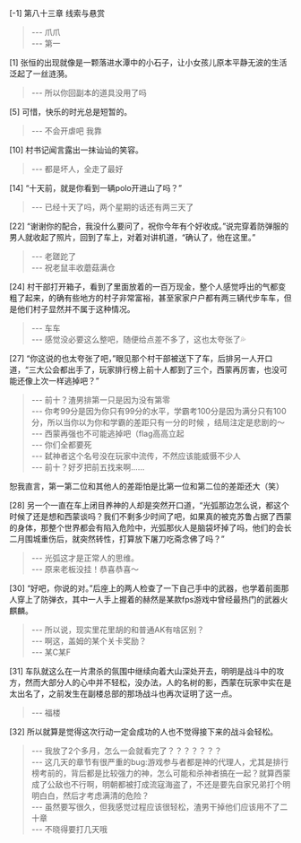 
[-1] 第八十三章 线索与悬赏
>--- 爪爪<br>
>--- 第一<br>

[1] 张恒的出现就像是一颗落进水潭中的小石子，让小女孩儿原本平静无波的生活泛起了一丝涟漪。
>--- 所以你回副本的道具没用了吗<br>

[5] 可惜，快乐的时光总是短暂的。
>--- 不会开虐吧 我靠<br>

[10] 村书记闻言露出一抹讪讪的笑容。
>--- 都是坏人，全走了最好<br>

[14] “十天前，就是你看到一辆polo开进山了吗？”
>--- 已经十天了吗，两个星期的话还有两三天了<br>

[22] “谢谢你的配合，我没什么要问了，祝你今年有个好收成。”说完穿着防弹服的男人就收起了照片，回到了车上，对着对讲机道，“确认了，他在这里。”
>--- 老蹉跎了<br>
>--- 祝老鼠丰收蘑菇满仓<br>

[24] 村干部打开箱子，看到了里面放着的一百万现金，整个人感觉呼出的气都变粗了起来，的确有些地方的村子非常富裕，甚至家家户户都有两三辆代步车车，但是他们村子显然并不属于这种情况。
>--- 车车<br>
>--- 感觉没必要这么整吧，随便给点差不多了，这也太夸张了💦<br>

[27] “你这说的也太夸张了吧，”眼见那个村干部被送下了车，后排另一人开口道，“三大公会都出手了，玩家排行榜上前十人都到了三个，西蒙再厉害，也没可能还像上次一样逃掉吧？”
>--- 前十？渣男排第一只是因为没有第零<br>
>--- 你考99分是因为你只有99分的水平，学霸考100分是因为满分只有100分，所以当你以为你和学霸的差距只有一分的时候 ，结局注定是悲剧的～<br>
>--- 西蒙再强也不可能逃掉吧（flag高高立起<br>
>--- 你们全都要死<br>
>--- 弑神者这个名号没在玩家中流传，不然应该能威慑不少人<br>
>--- 前十？好歹把前五找来啊……

恕我直言，第一第二位和其他人的差距怕是比第一位和第二位的差距还大（笑）<br>

[28] 另一个一直在车上闭目养神的人却是突然开口道，“光弧那边怎么说，都这个时候了还是想和西蒙谈吗？我们不剩多少时间了吧，如果真的被克苏鲁占据了西蒙的身体，那整个世界都会有陷入危险中，光弧那伙人是脑袋坏掉了吗，他们的会长二月围城重伤后，就突然转性，打算放下屠刀吃斋念佛了吗？”
>--- 光弧这才是正常人的思维。<br>
>--- 原来老板没挂！恭喜恭喜～<br>

[30] “好吧，你说的对。”后座上的两人检查了一下自己手中的武器，也学着前面那人穿上了防弹衣，其中一人手上握着的赫然是某款fps游戏中曾经最热门的武器火麒麟。
>--- 所以说，现实里花里胡的和普通AK有啥区别？<br>
>--- 啊这，盖姆的某个关卡奖励？<br>
>--- 某C某F<br>

[31] 车队就这么在一片肃杀的氛围中继续向着大山深处开去，明明是战斗中的攻方，然而大部分人的心中并不轻松，没办法，人的名树的影，西蒙在玩家中实在是太出名了，之前发生在副楼总部的那场战斗也再次证明了这一点。
>--- 福楼<br>

[32] 所以就算是觉得这次行动一定会成功的人也不觉得接下来的战斗会轻松。
>--- 我放了2个多月，怎么一会就看完了？？？？？？？<br>
>--- 这几天的章节有很严重的bug:游戏参与者都是神的代理人，尤其是排行榜考前的，背后都是比较强力的神，怎么可能和杀神者搞在一起？就算西蒙成了公敌也不行啊，明朝都被打成流寇海盗了，不还是要先自家兄弟打个明明白白，然后才考虑满清的危险？<br>
>--- 虽然要写很久，但我感觉过程应该很轻松，渣男干掉他们应该用不了二十章<br>
>--- 不晓得要打几天哦<br>
